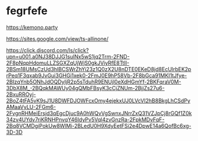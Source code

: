 # fegrfefe
https://kemono.party

https://sites.google.com/view/ts-allinone/

https://click.discord.com/ls/click?upn=u001.a0NJ38DJJG1sulNx5wS1jq2Trm-2FND-2F8pNqpHdomuLLZSGXZqUjWjS0gkJViyRfE8TtII-2BSm18UMsCzUd3hIBCSWrZhYi23z1Q0zX2U8nDTE0EKeD8jd8EcUlrbEK2prPeq1F3qxab9JvGui3GHGi1xek0-2FmJ0E9hP58Vb-2F8bGca91MKI1tJfye-2BIzqYnb5ONhJdOQDyIjR2p5sTduhR9ENUjl0eXdHGmYf-2BKFqraV0M-3DbX8M_-2BQqkMAWUy04gQMbFBsyK3cCjZNUm-2BjjZs27u6-2BxuRROyj-2BoZ4tFA5vK9sJ1U8DWFDJOWFcxOmy4ejekxUJ0LVcVI2hB8BkgLhCSdPyAMaaVyLU-2FGm6-2FvgnRHMeiErsjd3qEgcDjuc9A0hWQvVgSwnxJNrrZxQ31VZJpCj8rGQf1Z0k34zv4UYdv7riKRNHPnvqY46IdyPv5Vql4zvGnzRa-2FpkMDvFqF-2Bq8VCMDgiPokUw8WlMi-2BLedU0H9XdyEetFSi2e4DpwE14a6QofBc6xg-3D-3D
